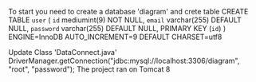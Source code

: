 To start you need to create a database 'diagram'
and crete table
CREATE TABLE `user` (
  `id` mediumint(9) NOT NULL,
  `email` varchar(255) DEFAULT NULL,
  `password` varchar(255) DEFAULT NULL,
  PRIMARY KEY (`id`)
) ENGINE=InnoDB AUTO_INCREMENT=9 DEFAULT CHARSET=utf8

Update Class 'DataConnect.java' 
DriverManager.getConnection("jdbc:mysql://localhost:3306/diagram", "root", "password");
The project ran on Tomcat 8